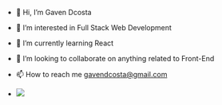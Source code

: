 - 👋 Hi, I’m Gaven Dcosta
- 👀 I’m interested in Full Stack Web Development
- 🌱 I’m currently learning React
- 💞️ I’m looking to collaborate on anything related to Front-End
- 📫 How to reach me gavendcosta@gmail.com

- ![](https://komarev.com/ghpvc/?username=your-github-username)

<!---
TeddyGaven/TeddyGaven is a ✨ special ✨ repository because its `README.md` (this file) appears on your GitHub profile.
You can click the Preview link to take a look at your changes.
--->
